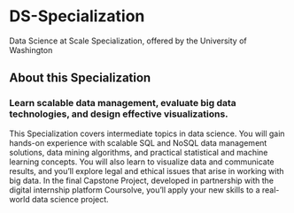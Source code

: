# DS-Specialization
Data Science at Scale Specialization, offered by the University of Washington

## About this Specialization
### Learn scalable data management, evaluate big data technologies, and design effective visualizations.

This Specialization covers intermediate topics in data science. You will gain hands-on experience with scalable SQL and NoSQL data management solutions, data mining algorithms, and practical statistical and machine learning concepts. You will also learn to visualize data and communicate results, and you’ll explore legal and ethical issues that arise in working with big data. In the final Capstone Project, developed in partnership with the digital internship platform Coursolve, you’ll apply your new skills to a real-world data science project.
